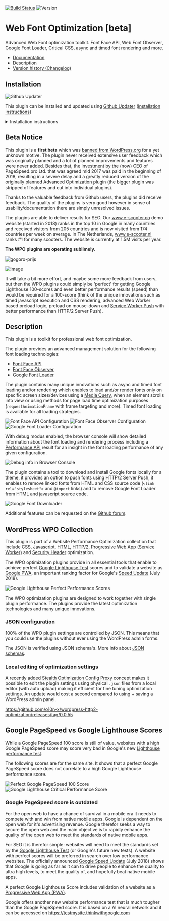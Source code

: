 [![Build Status](https://travis-ci.org/o10n-x/wordpress-font-optimization.svg?branch=master)](https://travis-ci.org/o10n-x/wordpress-font-optimization) ![Version](https://img.shields.io/github/release/o10n-x/wordpress-font-optimization.svg)

# Web Font Optimization [beta]

Advanced Web Font optimization toolkit. Font Face API, Web Font Observer, Google Font Loader, Critical CSS, async and timed font rendering and more.

* [Documentation](https://github.com/o10n-x/wordpress-font-optimization/tree/master/docs)
* [Description](https://github.com/o10n-x/wordpress-font-optimization#description)
* [Version history (Changelog)](https://github.com/o10n-x/wordpress-font-optimization/releases)

## Installation

![Github Updater](https://github.com/afragen/github-updater/raw/develop/assets/GitHub_Updater_logo_small.png)

This plugin can be installed and updated using [Github Updater](https://github.com/afragen/github-updater) ([installation instructions](https://github.com/afragen/github-updater/wiki/Installation))

<details/>
  <summary>Installation instructions</summary>

### Step 1: Install Github Updater and first optimization plugin

Installing and updating the plugins is possible using Github Updater. It is easy to install one of the plugins. You simply need to download the Github Updater plugin ([zip file](https://github.com/afragen/github-updater/archive/develop.zip)), install it from the WordPress plugin admin panel and copy the Github URL of the plugin into the Github Updater installer.

![image](https://user-images.githubusercontent.com/8843669/39889846-46158cc2-5499-11e8-824d-720020f758db.png)

### Step 2: Install other optimization plugins with a single click

A recent update of all plugins contains a easy single click install button.

![image](https://user-images.githubusercontent.com/8843669/39661507-cc1eac5e-5052-11e8-8fba-33c0cc959b07.png)
</details>

## Beta Notice

This plugin is a **first beta** which was [banned from WordPress.org](https://docs.style.tools/cms-plugins/wordpress/ban) for a yet unknown motive. The plugin never received extensive user feedback which was originally planned and a lot of planned improvements and features were never added. Besides that, the investment by the (now) CEO of PageSpeed.pro Ltd. that was agreed mid 2017 was paid in the beginning of 2018, resulting in a severe delay and a greatly reduced version of the originally planned Advanced Optimization plugin (the bigger plugin was stripped of features and cut into individual plugins).

Thanks to the valuable feedback from Github users, the plugins did receive feedback. The quality of the plugins is very good however in sense of usability/documentation there are simply unresolved issues.

The plugins are able to deliver results for SEO. Our www.e-scooter.co demo website (started in 2018) ranks in the top 10 in Google in many countries and received visitors from 205 countries and is now visited from 174 countries per week on average. In The Netherlands, www.e-scooter.nl ranks #1 for many scooters. The website is currently at 1.5M visits per year. 

**The WPO plugins are operating sublimely.**

![gogoro-prijs](https://user-images.githubusercontent.com/8843669/48940358-90f40e80-ef17-11e8-8bbb-62c3187d8953.png)

![image](https://user-images.githubusercontent.com/8843669/49431914-c964d980-f7ae-11e8-9a60-f5fb3cfd733d.png)

It will take a bit more effort, and maybe some more feedback from users, but then the WPO plugins could simply be 'perfect' for getting Google Lighthouse 100-scores and even better performance results (speed) than would be required for a 100-score (think of the unique innovations such as timed javascript execution and CSS rendering, advanced Web Worker based preload logic, preload on mouse-down and [Service Worker Push](https://github.com/o10n-x/wordpress-http2-optimization/wiki/HTTP-2-Server-Push-vs-Service-Worker-Push) with better performance than HTTP/2 Server Push).

## Description

This plugin is a toolkit for professional web font optimization. 

The plugin provides an advanced management solution for the following font loading technologies:

* [Font Face API](https://developer.mozilla.org/nl/docs/Web/API/FontFace)
* [Font Face Observer](https://fontfaceobserver.com/)
* [Google Font Loader](https://developers.google.com/fonts/docs/webfont_loader)

The plugin contains many unique innovations such as async and timed font loading and/or rendering which enables to load and/or render fonts only on specific screen sizes/devices using a [Media Query](https://developer.mozilla.org/en-US/docs/Web/CSS/Media_Queries/Using_media_queries), when an element scrolls into view or using methods for page load time optimization purposes (`requestAnimationFrame` with frame targeting and more). Timed font loading is available for all loading strategies. 

![Font Face API Configuration](https://github.com/o10n-x/font-optimization/blob/master/docs/images/font-face-api-json-editor.png)
![Font Face Observer Configuration](https://github.com/o10n-x/font-optimization/blob/master/docs/images/font-face-observer-json-editor.png)
![Google Font Loader Configuration](https://github.com/o10n-x/font-optimization/blob/master/docs/images/google-font-loader-editor.png)

With debug modus enabled, the browser console will show detailed information about the font loading and rendering process including a [Performance API](https://developer.mozilla.org/nl/docs/Web/API/Performance) result for an insight in the font loading performance of any given configuration.

![Debug info in Browser Console](https://github.com/o10n-x/font-optimization/blob/master/docs/images/console-performance.png)

The plugin contains a tool to download and install Google fonts locally for a theme, it provides an option to push fonts using HTTP/2 Server Push, it enables to remove linked fonts from HTML and CSS source code (`<link rel="stylesheet">` and `@import` links) and to remove Google Font Loader from HTML and javascript source code.

![Google Font Downloader](https://github.com/o10n-x/font-optimization/blob/master/docs/images/google-font-downloader.png)

Additional features can be requested on the [Github forum](https://github.com/o10n-x/wordpress-font-optimization/issues).

## WordPress WPO Collection

This plugin is part of a Website Performance Optimization collection that include [CSS](https://github.com/o10n-x/wordpress-css-optimization), [Javascript](https://github.com/o10n-x/wordpress-javascript-optimization), [HTML](https://github.com/o10n-x/wordpress-html-optimization), [HTTP/2](https://github.com/o10n-x/wordpress-http2-optimization), [Progressive Web App (Service Worker)](https://github.com/o10n-x/wordpress-pwa-optimization) and [Security Header](https://github.com/o10n-x/wordpress-security-header-optimization) optimization. 

The WPO optimization plugins provide in all essential tools that enable to achieve perfect [Google Lighthouse Test](https://developers.google.com/web/tools/lighthouse/) scores and to validate a website as [Google PWA](https://developers.google.com/web/progressive-web-apps/), an important ranking factor for Google's [Speed Update](https://searchengineland.com/google-speed-update-page-speed-will-become-ranking-factor-mobile-search-289904) (July 2018).

![Google Lighthouse Perfect Performance Scores](https://github.com/o10n-x/wordpress-css-optimization/blob/master/docs/images/google-lighthouse-pwa-validation.jpg)

The WPO optimization plugins are designed to work together with single plugin performance. The plugins provide the latest optimization technologies and many unique innovations.

### JSON configuration

100% of the WPO plugin settings are controlled by JSON. This means that you could use the plugins without ever using the WordPress admin forms.

The JSON is verified using JSON schema's. More info about [JSON schemas](https://github.com/o10n-x/wordpress-o10n-core/tree/master/schemas).

### Local editing of optimization settings

A recently added [Stealth Optimization Config Proxy](https://github.com/o10n-x/wordpress-http2-optimization/releases/tag/0.0.55) concept makes it possible to edit the plugin settings using physical `.json` files from a local editor (with auto upload) making it efficient for fine tuning optimization settings. An update would cost a second compared to using + saving a WordPress admin panel.

https://github.com/o10n-x/wordpress-http2-optimization/releases/tag/0.0.55

## Google PageSpeed vs Google Lighthouse Scores

While a Google PageSpeed 100 score is still of value, websites with a high Google PageSpeed score may score very bad in Google's new [Lighthouse performance test](https://developers.google.com/web/tools/lighthouse/). 

The following scores are for the same site. It shows that a perfect Google PageSpeed score does not correlate to a high Google Lighthouse performance score.

![Perfect Google PageSpeed 100 Score](https://github.com/o10n-x/wordpress-css-optimization/blob/master/docs/images/google-pagespeed-100.png) ![Google Lighthouse Critical Performance Score](https://github.com/o10n-x/wordpress-css-optimization/blob/master/docs/images/lighthouse-performance-15.png)

### Google PageSpeed score is outdated

For the open web to have a chance of survival in a mobile era it needs to compete with and win from native mobile apps. Google is dependent on the open web for it's advertising revenue. Google therefor seeks a way to secure the open web and the main objective is to rapidly enhance the quality of the open web to meet the standards of native mobile apps.

For SEO it is therefor simple: websites will need to meet the standards set by the [Google Lighthouse Test](https://developers.google.com/web/tools/lighthouse/) (or Google's future new tests). A website with perfect scores will be preferred in search over low performance websites. The officially announced [Google Speed Update](https://searchengineland.com/google-speed-update-page-speed-will-become-ranking-factor-mobile-search-289904) (July 2018) shows that Google is going as far as it can to drive people to enhance the quality to ultra high levels, to meet the quality of, and hopefully beat native mobile apps.

A perfect Google Lighthouse Score includes validation of a website as a [Progressive Web App (PWA)](https://developers.google.com/web/progressive-web-apps/).

Google offers another new website performance test that is much tougher than the Google PageSpeed score. It is based on a AI neural network and it can be accessed on https://testmysite.thinkwithgoogle.com
